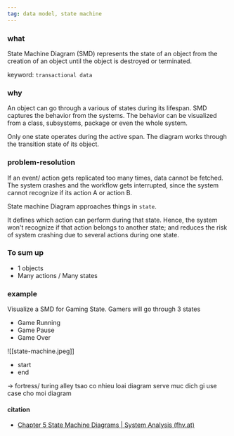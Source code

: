 ```yaml
---
tag: data model, state machine
---
```


### what
State Machine Diagram (SMD) represents the state of an object from the creation of an object until the object is destroyed or terminated.

keyword: `transactional data`

### why
An object can go through a various of states during its lifespan. SMD captures the behavior from the systems. The behavior can be visualized from a class, subsystems, package or even the whole system. 

Only one state operates during the active span. The diagram works through the transition state of its object.

### problem-resolution
If an event/ action gets replicated too many times, data cannot be fetched. The system crashes and the workflow gets interrupted, since the system cannot recognize if its action A or action B.

State machine Diagram approaches things in `state`.

It defines which action can perform during that state. Hence, the system won't recognize if that action belongs to another state; and reduces the risk of system crashing due to several actions during one state. 

### To sum up
- 1 objects
- Many actions / Many states

### example
Visualize a SMD for Gaming State.
Gamers will go through 3 states
- Game Running
- Game Pause
- Game Over


![[state-machine.jpeg]]

- start
- end

-> fortress/ turing alley
tsao co nhieu loai diagram
	serve muc dich gi
	use case cho moi diagram

#### citation
- [Chapter 5 State Machine Diagrams | System Analysis (fhv.at)](https://homepages.fhv.at/thjo/lecturenotes/sysan/state-machine-diagrams.html)